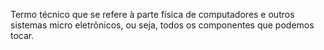 Termo técnico que se refere à parte física de computadores e outros sistemas micro eletrônicos, ou seja, todos os componentes que podemos tocar.
